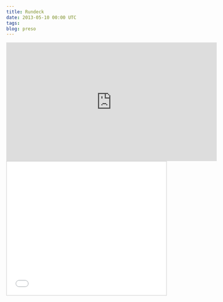 ```yaml
---
title: Rundeck
date: 2013-05-10 00:00 UTC
tags:
blog: preso
---
```

<iframe width="560" height="315" src="https://www.youtube.com/embed/fW5nZd98m_Q" frameborder="0" allowfullscreen></iframe>
<iframe src="//www.slideshare.net/slideshow/embed_code/key/Bu6aT8NxAJ2eIp" width="425" height="355" frameborder="0" marginwidth="0" marginheight="0" scrolling="no" style="border:1px solid #CCC; border-width:1px; margin-bottom:5px; max-width: 100%;" allowfullscreen> </iframe> 
